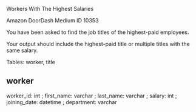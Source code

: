 Workers With The Highest Salaries

Amazon DoorDash Medium ID 10353

You have been asked to find the job titles of the highest-paid employees.

Your output should include the highest-paid title or multiple titles with the same salary.

Tables: worker, title

worker
------
worker_id: int ;
first_name: varchar ;
last_name: varchar ;
salary: int ;
joining_date: datetime ;
department: varchar 